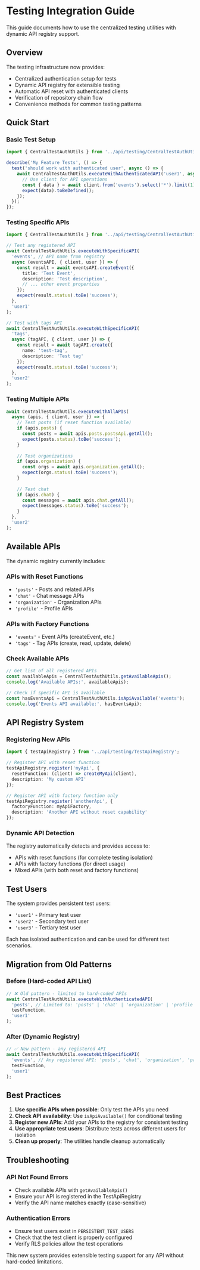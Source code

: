 # Testing Integration Guide

This guide documents how to use the centralized testing utilities with dynamic API registry support.

## Overview

The testing infrastructure now provides:
- Centralized authentication setup for tests
- Dynamic API registry for extensible testing
- Automatic API reset with authenticated clients
- Verification of repository chain flow
- Convenience methods for common testing patterns

## Quick Start

### Basic Test Setup

```typescript
import { CentralTestAuthUtils } from '../api/testing/CentralTestAuthUtils';

describe('My Feature Tests', () => {
  test('should work with authenticated user', async () => {
    await CentralTestAuthUtils.executeWithAuthenticatedAPI('user1', async (client) => {
      // Use client for API operations
      const { data } = await client.from('events').select('*').limit(1);
      expect(data).toBeDefined();
    });
  });
});
```

### Testing Specific APIs

```typescript
import { CentralTestAuthUtils } from '../api/testing/CentralTestAuthUtils';

// Test any registered API
await CentralTestAuthUtils.executeWithSpecificAPI(
  'events', // API name from registry
  async (eventsAPI, { client, user }) => {
    const result = await eventsAPI.createEvent({
      title: 'Test Event',
      description: 'Test description',
      // ... other event properties
    });
    expect(result.status).toBe('success');
  },
  'user1'
);

// Test with tags API
await CentralTestAuthUtils.executeWithSpecificAPI(
  'tags',
  async (tagAPI, { client, user }) => {
    const result = await tagAPI.create({
      name: 'test-tag',
      description: 'Test tag'
    });
    expect(result.status).toBe('success');
  },
  'user2'
);
```

### Testing Multiple APIs

```typescript
await CentralTestAuthUtils.executeWithAllAPIs(
  async (apis, { client, user }) => {
    // Test posts (if reset function available)
    if (apis.posts) {
      const posts = await apis.posts.postsApi.getAll();
      expect(posts.status).toBe('success');
    }
    
    // Test organizations
    if (apis.organization) {
      const orgs = await apis.organization.getAll();
      expect(orgs.status).toBe('success');
    }
    
    // Test chat
    if (apis.chat) {
      const messages = await apis.chat.getAll();
      expect(messages.status).toBe('success');
    }
  },
  'user2'
);
```

## Available APIs

The dynamic registry currently includes:

### APIs with Reset Functions
- `'posts'` - Posts and related APIs
- `'chat'` - Chat message APIs  
- `'organization'` - Organization APIs
- `'profile'` - Profile APIs

### APIs with Factory Functions
- `'events'` - Event APIs (createEvent, etc.)
- `'tags'` - Tag APIs (create, read, update, delete)

### Check Available APIs

```typescript
// Get list of all registered APIs
const availableApis = CentralTestAuthUtils.getAvailableApis();
console.log('Available APIs:', availableApis);

// Check if specific API is available
const hasEventsApi = CentralTestAuthUtils.isApiAvailable('events');
console.log('Events API available:', hasEventsApi);
```

## API Registry System

### Registering New APIs

```typescript
import { testApiRegistry } from '../api/testing/TestApiRegistry';

// Register API with reset function
testApiRegistry.register('myApi', {
  resetFunction: (client) => createMyApi(client),
  description: 'My custom API'
});

// Register API with factory function only
testApiRegistry.register('anotherApi', {
  factoryFunction: myApiFactory,
  description: 'Another API without reset capability'
});
```

### Dynamic API Detection

The registry automatically detects and provides access to:
- APIs with reset functions (for complete testing isolation)
- APIs with factory functions (for direct usage)
- Mixed APIs (with both reset and factory functions)

## Test Users

The system provides persistent test users:
- `'user1'` - Primary test user
- `'user2'` - Secondary test user  
- `'user3'` - Tertiary test user

Each has isolated authentication and can be used for different test scenarios.

## Migration from Old Patterns

### Before (Hard-coded API List)
```typescript
// ❌ Old pattern - limited to hard-coded APIs
await CentralTestAuthUtils.executeWithAuthenticatedAPI(
  'posts', // Limited to: 'posts' | 'chat' | 'organization' | 'profile'
  testFunction,
  'user1'
);
```

### After (Dynamic Registry)
```typescript
// ✅ New pattern - any registered API
await CentralTestAuthUtils.executeWithSpecificAPI(
  'events', // Any registered API: 'posts', 'chat', 'organization', 'profile', 'events', 'tags', etc.
  testFunction,
  'user1'
);
```

## Best Practices

1. **Use specific APIs when possible**: Only test the APIs you need
2. **Check API availability**: Use `isApiAvailable()` for conditional testing
3. **Register new APIs**: Add your APIs to the registry for consistent testing
4. **Use appropriate test users**: Distribute tests across different users for isolation
5. **Clean up properly**: The utilities handle cleanup automatically

## Troubleshooting

### API Not Found Errors
- Check available APIs with `getAvailableApis()`
- Ensure your API is registered in the TestApiRegistry
- Verify the API name matches exactly (case-sensitive)

### Authentication Errors
- Ensure test users exist in `PERSISTENT_TEST_USERS`
- Check that the test client is properly configured
- Verify RLS policies allow the test operations

This new system provides extensible testing support for any API without hard-coded limitations.

